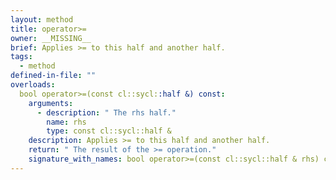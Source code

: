 ```yaml
---
layout: method
title: operator>=
owner: __MISSING__
brief: Applies >= to this half and another half.
tags:
  - method
defined-in-file: ""
overloads:
  bool operator>=(const cl::sycl::half &) const:
    arguments:
      - description: " The rhs half."
        name: rhs
        type: const cl::sycl::half &
    description: Applies >= to this half and another half.
    return: " The result of the >= operation."
    signature_with_names: bool operator>=(const cl::sycl::half & rhs) const
---
```

